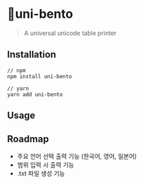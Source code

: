 # 🍱uni-bento

> A universal unicode table printer

## Installation

```
// npm
npm install uni-bento

// yarn
yarn add uni-bento
```

## Usage

## Roadmap

- 주요 언어 선택 출력 기능 (한국어, 영어, 일본어)
- 범위 입력 시 출력 기능
- .txt 파일 생성 기능
